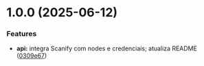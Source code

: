 # 1.0.0 (2025-06-12)


### Features

* **api:** integra Scanify com nodes e credenciais; atualiza README ([0309e67](https://github.com/scanifybr/n8n-nodes-scanify/commit/0309e676aaca514557413930e51ef68f8a9fdeb6))
